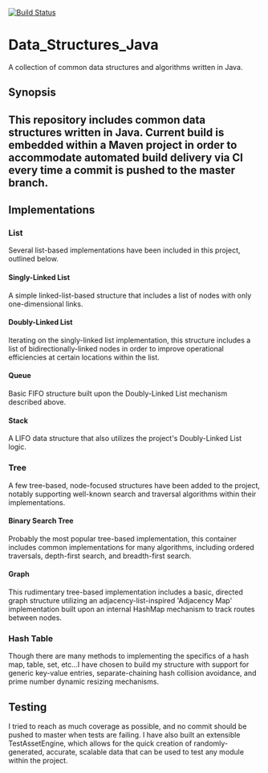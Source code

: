 [![Build Status](https://travis-ci.org/mpaauw/data-structures-java.svg?branch=master)](https://travis-ci.org/mpaauw/data-structures-java)

# Data_Structures_Java
A collection of common data structures and algorithms written in Java.

## Synopsis
This repository includes common data structures written in Java. Current build is embedded within a Maven project in order to accommodate automated build delivery via CI every time a commit is pushed to the master branch.
---
## Implementations

### List
Several list-based implementations have been included in this project, outlined below.

#### Singly-Linked List
A simple linked-list-based structure that includes a list of nodes with only one-dimensional links.

#### Doubly-Linked List
Iterating on the singly-linked list implementation, this structure includes a list of bidirectionally-linked nodes in order to improve operational efficiencies at certain locations within the list.

#### Queue
Basic FIFO structure built upon the Doubly-Linked List mechanism described above.

#### Stack
A LIFO data structure that also utilizes the project's Doubly-Linked List logic.

### Tree
A few tree-based, node-focused structures have been added to the project, notably supporting well-known search and traversal algorithms within their implementations.

#### Binary Search Tree
Probably the most popular tree-based implementation, this container includes common implementations for many algorithms, including ordered traversals, depth-first search, and breadth-first search.

#### Graph
This rudimentary tree-based implementation includes a basic, directed graph structure utilizing an adjacency-list-inspired 'Adjacency Map' implementation built upon an internal HashMap mechanism to track routes between nodes.

### Hash Table
Though there are many methods to implementing the specifics of a hash map, table, set, etc...I have chosen to build my structure with support for generic key-value entries, separate-chaining hash collision avoidance, and prime number dynamic resizing mechanisms.

## Testing
I tried to reach as much coverage as possible, and no commit should be pushed to master when tests are failing. I have also built an extensible TestAssetEngine, which allows for the quick creation of randomly-generated, accurate, scalable data that can be used to test any module within the project.

